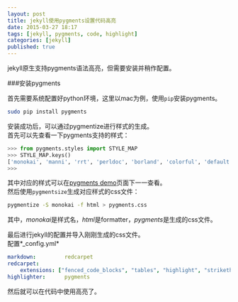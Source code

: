 ```yaml
---
layout: post
title: jekyll使用pygments设置代码高亮
date: 2015-03-27 18:17
tags: [jekyll, pygments, code, highlight]
categories: [jekyll]
published: true
---
```


jekyll原生支持pygments语法高亮，但需要安装并稍作配置。

###安装pygments

首先需要系统配置好python环境，这里以mac为例，使用`pip`安装pygments。

```bash
sudo pip install pygments
```

安装成功后，可以通过pygmentize进行样式的生成。  
首先可以先查看一下pygments支持的样式：

```python
>>> from pygments.styles import STYLE_MAP
>>> STYLE_MAP.keys()
['monokai', 'manni', 'rrt', 'perldoc', 'borland', 'colorful', 'default', 'murphy', 'vs', 'trac', 'tango', 'fruity', 'autumn', 'bw', 'emacs', 'vim', 'pastie', 'friendly', 'native']
>>>
```

其中对应的样式可以在[pygments demo](http://pygments.org/demo)页面下一一查看。  
然后使用`pygmentsize`生成对应样式的css文件：

```bash
pygmentize -S monokai -f html > pygments.css
```

其中，*monokai*是样式名，*html*是formatter，*pygments*是生成的css文件。

最后进行jekyll的配置并导入刚刚生成的css文件。  
配置*_config.yml*

```yaml
markdown:         redcarpet
redcarpet:
    extensions: ["fenced_code_blocks", "tables", "highlight", "strikethrough"]
highlighter:      pygments
```

然后就可以在代码中使用高亮了。  